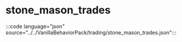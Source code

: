 # stone_mason_trades

:::code language="json" source="../../VanillaBehaviorPack/trading/stone_mason_trades.json":::